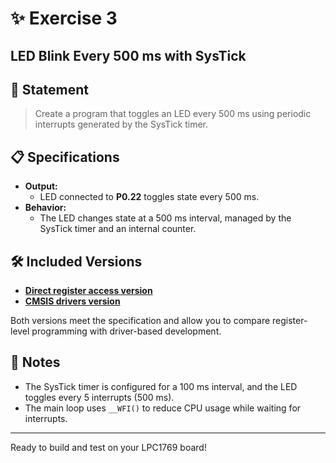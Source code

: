 # ✨ Exercise 3
## LED Blink Every 500 ms with SysTick

## 📝 Statement

> Create a program that toggles an LED every 500 ms using periodic interrupts generated by the SysTick timer.

## 📋 Specifications

- **Output:**
  - LED connected to **P0.22** toggles state every 500 ms.
- **Behavior:**
  - The LED changes state at a 500 ms interval, managed by the SysTick timer and an internal counter.

## 🛠️ Included Versions

- [**Direct register access version**](LPC1769_registers.c)
- [**CMSIS drivers version**](LPC1769_CMSIS_drivers.c)

Both versions meet the specification and allow you to compare register-level programming with driver-based development.

## 🚦 Notes

- The SysTick timer is configured for a 100 ms interval, and the LED toggles every 5 interrupts (500 ms).
- The main loop uses `__WFI()` to reduce CPU usage while waiting for interrupts.

---

Ready to build and test on your LPC1769 board!
